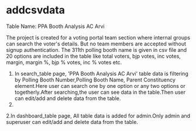 # addcsvdata
Table Name: PPA Booth Analysis AC Arvi 

The project is created for a voting portal team section where internal groups can search the voter's details. But no team members are accepted without signup authentication.
The 311th polling booth name is given in csv file and 20 options are included in the table like total voters, bjp votes, inc votes, margin, margin %, bjp % votes, inc % votes etc.

1. In search_table page, 'PPA Booth Analysis AC Arvi' table data is filtering by Polling Booth Number,Polling Booth Name, Parent Constituency element.Here user can search  one by one option or any two options or togetherly.After searching,the user can see data in the table.Then user can edit/add and delete data from the table.
2. 
2.In dashboard_table page, All table data is added for admin.Only admin and superuser can edit/add and delete data from the table.
